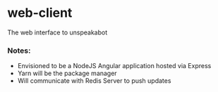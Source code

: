 # web-client
The web interface to unspeakabot

### Notes:
* Envisioned to be a NodeJS Angular application hosted via Express
* Yarn will be the package manager
* Will communicate with Redis Server to push updates